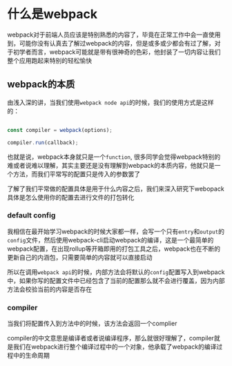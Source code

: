 # 什么是webpack

webpack对于前端人员应该是特别熟悉的内容了，毕竟在正常工作中会一直使用到，可能你没有认真去了解过webpack的内容，但是或多或少都会有过了解，对于初学者而言，webpack可能就是带有很神奇的色彩，他封装了一切内容让我们整个应用跑起来特别的轻松愉快

## webpack的本质

由浅入深的讲，当我们使用`webpack node api`的时候，我们的使用方式是这样的：

```javascript

const compiler = webpack(options);

compiler.run(callback);

```

也就是说，webpack本身就只是一个`function`, 很多同学会觉得webpack特别的难或者说难以理解，其实主要还是没有理解到webpack的本质内容，他就只是一个方法，而我们平常写的配置只是传入的参数罢了

了解了我们平常做的配置具体是用于什么内容之后，我们来深入研究下webopack具体是怎么使用你的配置去进行文件的打包转化

### default config

我相信在最开始学习webpack的时候大家都一样，会写一个只有`entry`和`output`的`config`文件，然后使用webpack-cli启动webpack的编译，这是一个最简单的webpack配置，在出现rollup等开箱即用的打包工具之后，webpack也在不断的更新自己的内涵包，只需要简单的内容就可以直接启动

所以在调用`webpack api`的时候，内部方法会将默认的`config`配置写入到webpack中，如果你写的配置文件中已经包含了当前的配置那么就不会进行覆盖，因为内部方法会校验当前的内容是否存在

### compiler

当我们将配置传入到方法中的时候，该方法会返回一个complier

compiler的中文意思是编译者或者说编译程序，那么就很好理解了，compiler就是我们在webpack进行整个编译过程中的一个对象，他承载了webpack的编译过程中的生命周期
